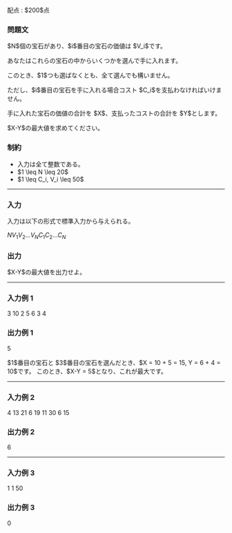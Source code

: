 
<div>

<span>

<span>

<p>
配点 : $200$点
</p>

<div>

<section>

### **問題文**

<p>
$N$個の宝石があり、$i$番目の宝石の価値は $V_i$です。
</p>

<p>
あなたはこれらの宝石の中からいくつかを選んで手に入れます。
</p>

<p>
このとき、$1$つも選ばなくとも、全て選んでも構いません。
</p>

<p>
ただし、$i$番目の宝石を手に入れる場合コスト $C_i$を支払わなければいけません。
</p>

<p>
手に入れた宝石の価値の合計を $X$、支払ったコストの合計を $Y$とします。
</p>

<p>
$X-Y$の最大値を求めてください。
</p>

</section>

</div>

<div>

<section>

### **制約**

<ul>

<li>
入力は全て整数である。
</li>

<li>
$1 \leq N \leq 20$
</li>

<li>
$1 \leq C_i, V_i \leq 50$
</li>

</ul>

</section>

</div>

---

<div>

<div>

<section>

### **入力**

<p>
入力は以下の形式で標準入力から与えられる。
</p>

<div>

$N$$V_1$$V_2$$...$$V_N$$C_1$$C_2$$...$$C_N$
</div>

</section>

</div>

<div>

<section>

### **出力**

<p>
$X-Y$の最大値を出力せよ。
</p>

</section>

</div>

</div>

---

<div>

<section>

### **入力例 1**

<div>

3
10 2 5
6 3 4

</div>

</section>

</div>

<div>

<section>

### **出力例 1**

<div>

5

</div>

<p>
$1$番目の宝石と $3$番目の宝石を選んだとき、$X = 10 + 5 = 15, Y = 6 + 4 = 10$です。
このとき、$X-Y = 5$となり、これが最大です。
</p>

</section>

</div>

---

<div>

<section>

### **入力例 2**

<div>

4
13 21 6 19
11 30 6 15

</div>

</section>

</div>

<div>

<section>

### **出力例 2**

<div>

6

</div>

</section>

</div>

---

<div>

<section>

### **入力例 3**

<div>

1
1
50

</div>

</section>

</div>

<div>

<section>

### **出力例 3**

<div>

0

</div>

</section>

</div>

</span>

</span>

</div>
